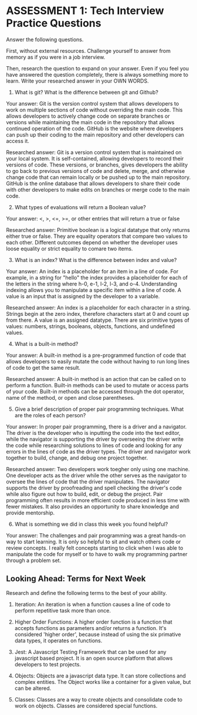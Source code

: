 # ASSESSMENT 1: Tech Interview Practice Questions
Answer the following questions.

First, without external resources. Challenge yourself to answer from memory as if you were in a job interview.

Then, research the question to expand on your answer. Even if you feel you have answered the question completely, there is always something more to learn. Write your researched answer in your OWN WORDS.

1. What is git? What is the difference between git and Github?

  Your answer: Git is the version control system that allows developers to work on multiple sections of code without overriding the main code. This allows developers to actively change code on separate branches or versions while maintaining the main code in the repository that allows continued operation of the code. GitHub is the website where developers can push up their coding to the main repository and other developers can access it. 

  Researched answer: Git is a version control system that is maintained on your local system. It is self-contained, allowing developers to record their versions of code. These versions, or branches, gives developers the ability to go back to previous versions of code and delete, merge, and otherwise change code that can remain locally or be pushed up to the main repository. GitHub is the online database that allows developers to share their code with other developers to make edits on branches or merge code to the main code. 



2. What types of evaluations will return a Boolean value?

  Your answer: <, >, <=, >=, or other entries that will return a true or false 

  Researched answer: Primitive boolean is a logical datatype that only returns either true or false. They are equality operators that compare two values to each other. Different outcomes depend on whether the developer uses loose equality or strict equality to comare two items. 



3. What is an index? What is the difference between index and value?

  Your answer: An index is a placeholder for an item in a line of code. For example, in a string for "hello" the index provides a placeholder for each of the letters in the string where h-0, e-1, l-2, l-3, and o-4. Understanding indexing allows you to manipulate a specific item within a line of code. A value is an input that is assigned by the developer to a variable.

  Researched answer: An index is a placeholder for each character in a string. Strings begin at the zero index, therefore characters start at 0 and count up from there. A value is an assigned datatype. There are six primitive types of values: numbers, strings, booleans, objects, functions, and undefined values.
  



4. What is a built-in method?

  Your answer: A built-in method is a pre-programmed function of code that allows developers to easily mutate the code without having to run long lines of code to get the same result. 

  Researched answer: A built-in method is an action that can be called on to perform a function. Built-in methods can be used to mutate or access parts of your code. Built-in methods can be accessed through the dot operator, name of the method, or open and close parentheses.



5. Give a brief description of proper pair programming techniques. What are the roles of each person?

  Your answer: In proper pair programming, there is a driver and a navigator. The driver is the developer who is inputting the code into the text editor, while the navigator is supporting the driver by overseeing the driver write the code while researching solutions to lines of code and looking for any errors in the lines of code as the driver types. The driver and navigator work together to build, change, and debug one project together. 

  Researched answer: Two developers work toegher only using one machine. One developer acts as the driver while the other serves as the navigator to oversee the lines of code that the driver manipulates. The navigator supports the driver by proofreading and spell checking the driver's code while also figure out how to build, edit, or debug the project. Pair programming often results in more efficient code produced in less time with fewer mistakes. It also provides an opportunity to share knowledge and provide mentorship. 



6. What is something we did in class this week you found helpful?  

  Your answer: The challenges and pair programming was a great hands-on way to start learning. It is only so helpful to sit and watch others code or review concepts. I really felt concepts starting to click when I was able to manipulate the code for myself or to have to walk my programming partner through a problem set. 



## Looking Ahead: Terms for Next Week

Research and define the following terms to the best of your ability.

1. Iteration: An iteration is when a function causes a line of code to perform repetitive task more than once. 

2. Higher Order Functions: A higher order function is a function that accepts functions as parameters and/or returns a function. It's considered 'higher order', because instead of using the six primative data types, it operates on functions. 

3. Jest: A Javascript Testing Framework that can be used for any javascript based project. It is an open source platform that allows developers to test projects.

4. Objects: Objects are a javascript data type. It can store collections and complex entities. The Object works like a container for a given value, but can be altered. 

5. Classes: Classes are a way to create objects and consolidate code to work on objects. Classes are considered special functions. 
